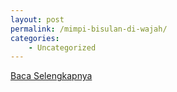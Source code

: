 ```yaml
---
layout: post
permalink: /mimpi-bisulan-di-wajah/
categories:
    - Uncategorized
---
```


[Baca Selengkapnya](/09)